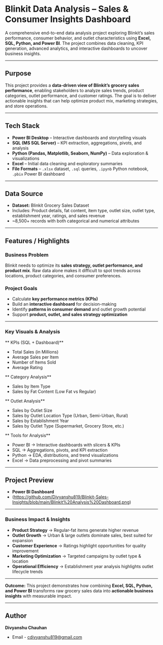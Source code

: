 # Blinkit Data Analysis – Sales & Consumer Insights Dashboard

A comprehensive end-to-end data analysis project exploring Blinkit’s sales performance, consumer behavior, and outlet characteristics using **Excel, SQL, Python, and Power BI**. The project combines data cleaning, KPI generation, advanced analytics, and interactive dashboards to uncover business insights.

---

## Purpose

This project provides a **data-driven view of Blinkit’s grocery sales performance**, enabling stakeholders to analyze sales trends, product categories, outlet performance, and customer ratings. The goal is to deliver actionable insights that can help optimize product mix, marketing strategies, and store operations.

---

## Tech Stack

*  **Power BI Desktop** – Interactive dashboards and storytelling visuals
*  **SQL (MS SQL Server)** – KPI extraction, aggregations, pivots, and analysis
*  **Python (Pandas, Matplotlib, Seaborn, NumPy)** – Data exploration & visualizations
*  **Excel** – Initial data cleaning and exploratory summaries
*  **File Formats** – `.xlsx` dataset, `.sql` queries, `.ipynb` Python notebook, `.pbix` Power BI dashboard

---

## Data Source

* **Dataset:** Blinkit Grocery Sales Dataset
* Includes: Product details, fat content, item type, outlet size, outlet type, establishment year, ratings, and sales revenue
* \~8,500+ records with both categorical and numerical attributes

---

## Features / Highlights

### **Business Problem**

Blinkit needs to optimize its **sales strategy, outlet performance, and product mix**. Raw data alone makes it difficult to spot trends across locations, product categories, and consumer preferences.

### **Project Goals**

* Calculate **key performance metrics (KPIs)**
* Build an **interactive dashboard** for decision-making
* Identify **patterns in consumer demand** and outlet growth potential
* Support **product, outlet, and sales strategy optimization**

---

### **Key Visuals & Analysis**

** KPIs (SQL + Dashboard)**

* Total Sales (in Millions)
* Average Sales per Item
* Number of Items Sold
* Average Rating

** Category Analysis**

* Sales by Item Type
* Sales by Fat Content (Low Fat vs Regular)

** Outlet Analysis**

* Sales by Outlet Size
* Sales by Outlet Location Type (Urban, Semi-Urban, Rural)
* Sales by Establishment Year
* Sales by Outlet Type (Supermarket, Grocery Store, etc.)

** Tools for Analysis**

* Power BI → Interactive dashboards with slicers & KPIs
* SQL → Aggregations, pivots, and KPI extraction
* Python → EDA, distributions, and trend visualizations
* Excel → Data preprocessing and pivot summaries

---

##  Project Preview
* **Power BI Dashboard**
*  (https://github.com/Divyanshu819/Blinkit-Sales-Insights/blob/main/Blinkit%20Analysis%20Dashboard.png)
---

### **Business Impact & Insights**

* **Product Strategy** → Regular-fat items generate higher revenue
* **Outlet Growth** → Urban & large outlets dominate sales, best suited for expansion
* **Customer Experience** → Ratings highlight opportunities for quality improvement
* **Marketing Optimization** → Targeted campaigns by outlet type & location
* **Operational Efficiency** → Establishment year analysis highlights outlet lifecycle trends

---

 **Outcome:**
This project demonstrates how combining **Excel, SQL, Python, and Power BI** transforms raw grocery sales data into **actionable business insights** with measurable impact.

---

## Author
**Divyanshu Chauhan**   
- Email -  cdivyanshu819@gmail.com 
